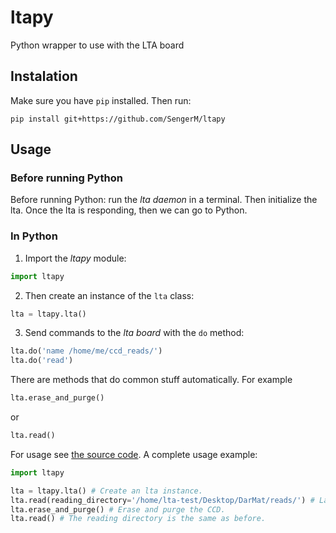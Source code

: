 # ltapy
Python wrapper to use with the LTA board

## Instalation

Make sure you have ```pip``` installed. Then run:

```
pip install git+https://github.com/SengerM/ltapy
```

## Usage

### Before running Python

Before running Python: run the *lta daemon* in a terminal. Then initialize the lta. Once the lta is responding, then we can go to Python.

### In Python

1. Import the *ltapy* module:

```Python
import ltapy
```

2. Then create an instance of the ```lta``` class:

```Python
lta = ltapy.lta()
```

3. Send commands to the *lta board* with the ```do``` method:

```Python
lta.do('name /home/me/ccd_reads/')
lta.do('read')
```

There are methods that do common stuff automatically. For example

```Python
lta.erase_and_purge()
```

or

```Python
lta.read()
```

For usage see [the source code](https://github.com/SengerM/ltapy/blob/master/ltapy/core.py). A complete usage example:

```Python
import ltapy

lta = ltapy.lta() # Create an lta instance.
lta.read(reading_directory='/home/lta-test/Desktop/DarMat/reads/') # Launch a reading and specify the reading directory, where the files will be stored.
lta.erase_and_purge() # Erase and purge the CCD.
lta.read() # The reading directory is the same as before.
```
